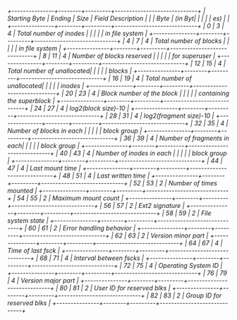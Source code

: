 *+---------------+--------+---------+-----------------------------+
| Starting Byte | Ending | Size   | Field Description          |
|               | Byte  | (in Byt|                             |
|               |       | es)    |                             |
+---------------+--------+---------+-----------------------------+
| 0             | 3      | 4      | Total number of inodes     |
|               |        |         | in file system              |
+---------------+--------+---------+-----------------------------+
| 4             | 7      | 4      | Total number of blocks     |
|               |        |         | in file system              |
+---------------+--------+---------+-----------------------------+
| 8             | 11     | 4      | Number of blocks reserved |
|               |        |         | for superuser              |
+---------------+--------+---------+-----------------------------+
| 12            | 15     | 4      | Total number of unallocated|
|               |        |         | blocks                     |
+---------------+--------+---------+-----------------------------+
| 16            | 19     | 4      | Total number of unallocated|
|               |        |         | inodes                     |
+---------------+--------+---------+-----------------------------+
| 20            | 23     | 4      | Block number of the block  |
|               |        |         | containing the superblock  |
+---------------+--------+---------+-----------------------------+
| 24            | 27     | 4      | log2(block size)-10        |
+---------------+--------+---------+-----------------------------+
| 28            | 31     | 4      | log2(fragment size)-10     |
+---------------+--------+---------+-----------------------------+
| 32            | 35     | 4      | Number of blocks in each   |
|               |        |         | block group                |
+---------------+--------+---------+-----------------------------+
| 36            | 39     | 4      | Number of fragments in each|
|               |        |         | block group                |
+---------------+--------+---------+-----------------------------+
| 40            | 43     | 4      | Number of inodes in each   |
|               |        |         | block group                |
+---------------+--------+---------+-----------------------------+
| 44            | 47     | 4      | Last mount time            |
+---------------+--------+---------+-----------------------------+
| 48            | 51     | 4      | Last written time          |
+---------------+--------+---------+-----------------------------+
| 52            | 53     | 2      | Number of times mounted    |
+---------------+--------+---------+-----------------------------+
| 54            | 55     | 2      | Maximum mount count        |
+---------------+--------+---------+-----------------------------+
| 56            | 57     | 2      | Ext2 signature             |
+---------------+--------+---------+-----------------------------+
| 58            | 59     | 2      | File system state         |
+---------------+--------+---------+-----------------------------+
| 60            | 61     | 2      | Error handling behavior   |
+---------------+--------+---------+-----------------------------+
| 62            | 63     | 2      | Version minor part         |
+---------------+--------+---------+-----------------------------+
| 64            | 67     | 4      | Time of last fsck          |
+---------------+--------+---------+-----------------------------+
| 68            | 71     | 4      | Interval between fscks      |
+---------------+--------+---------+-----------------------------+
| 72            | 75     | 4      | Operating System ID        |
+---------------+--------+---------+-----------------------------+
| 76            | 79     | 4      | Version major part         |
+---------------+--------+---------+-----------------------------+
| 80            | 81     | 2      | User ID for reserved blks  |
+---------------+--------+---------+-----------------------------+
| 82            | 83     | 2      | Group ID for reserved blks |
+---------------+--------+---------+-----------------------------+*